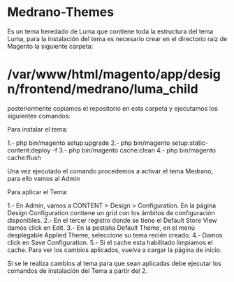 # Medrano-Themes

Es un tema heredado de Luma que contiene toda la estructura del tema Luma, para la instalación del tema es necesario crear en el directorio raiz de Magento la siguiente carpeta:
# /var/www/html/magento/app/design/frontend/medrano/luma_child
posteriormente copiamos el repositorio en esta carpeta y ejecutamos los siguientes comandos:

Para instalar el tema:

1.- php bin/magento setup:upgrade
2.- php bin/magento setup:static-content:deploy -f
3.- php bin/magento cache:clean
4.- php bin/magento cache:flush

Una vez ejecutado el comando procedemos a activar el tema Medrano, para ello vamos al Admin

Para aplicar el Tema:

1.- En Admin, vamos a CONTENT > Design > Configuration. En la página Design Configuration contiene un grid con los ámbitos de configuración disponibles.
2.- En el tercer registro donde se tiene el Default Store View damos click en Edit.
3.- En la pestaña Default Theme, en el menú desplegable Applied Theme, seleccione su tema recién creado.
4.- Damos click en Save Configuration.
5.- Si el cache esta habilitado limpiamos el cache.
Para ver los cambios aplicados, vuelva a cargar la página de inicio.

Si se le realiza cambios al tema para que sean aplicadas debe ejecutar los comandos de instalación del Tema a partir del 2.

